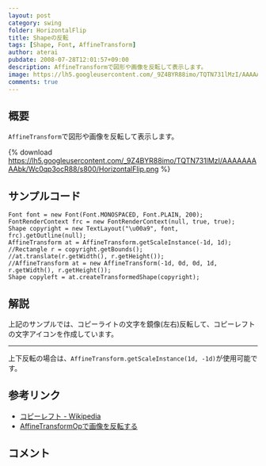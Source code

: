 ```yaml
---
layout: post
category: swing
folder: HorizontalFlip
title: Shapeの反転
tags: [Shape, Font, AffineTransform]
author: aterai
pubdate: 2008-07-28T12:01:57+09:00
description: AffineTransformで図形や画像を反転して表示します。
image: https://lh5.googleusercontent.com/_9Z4BYR88imo/TQTN731lMzI/AAAAAAAAAbk/Wc0qp3ocR88/s800/HorizontalFlip.png
comments: true
---
```

## 概要
`AffineTransform`で図形や画像を反転して表示します。

{% download https://lh5.googleusercontent.com/_9Z4BYR88imo/TQTN731lMzI/AAAAAAAAAbk/Wc0qp3ocR88/s800/HorizontalFlip.png %}

## サンプルコード
<pre class="prettyprint"><code>Font font = new Font(Font.MONOSPACED, Font.PLAIN, 200);
FontRenderContext frc = new FontRenderContext(null, true, true);
Shape copyright = new TextLayout("\u00a9", font, frc).getOutline(null);
AffineTransform at = AffineTransform.getScaleInstance(-1d, 1d);
//Rectangle r = copyright.getBounds();
//at.translate(r.getWidth(), r.getHeight());
//AffineTransform at = new AffineTransform(-1d, 0d, 0d, 1d, r.getWidth(), r.getHeight());
Shape copyleft = at.createTransformedShape(copyright);
</code></pre>

## 解説
上記のサンプルでは、コピーライトの文字を鏡像(左右)反転して、コピーレフトの文字アイコンを作成しています。

- - - -
上下反転の場合は、`AffineTransform.getScaleInstance(1d, -1d)`が使用可能です。

## 参考リンク
- [コピーレフト - Wikipedia](http://en.wikipedia.org/wiki/Copyleft)
- [AffineTransformOpで画像を反転する](http://ateraimemo.com/Swing/AffineTransformOp.html)

<!-- dummy comment line for breaking list -->

## コメント
